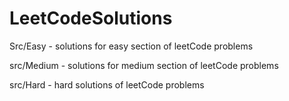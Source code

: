 # LeetCodeSolutions

Src/Easy - solutions for easy section of leetCode problems

src/Medium - solutions for medium section of leetCode problems

src/Hard - hard solutions of leetCode problems

